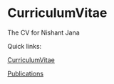 # CurriculumVitae
The CV for Nishant Jana

Quick links:

[CurriculumVitae](https://github.com/invisilico/CurriculumVitae/blob/main/CV%20Nov2020%20Img.pdf)

[Publications](https://github.com/invisilico/CurriculumVitae/blob/main/pubs.md)

